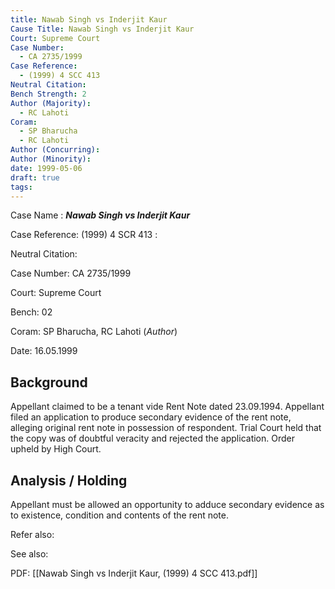 ```yaml
---
title: Nawab Singh vs Inderjit Kaur
Cause Title: Nawab Singh vs Inderjit Kaur
Court: Supreme Court
Case Number:
  - CA 2735/1999
Case Reference:
  - (1999) 4 SCC 413
Neutral Citation: 
Bench Strength: 2
Author (Majority):
  - RC Lahoti
Coram:
  - SP Bharucha
  - RC Lahoti
Author (Concurring): 
Author (Minority): 
date: 1999-05-06
draft: true
tags:
---
```

Case Name : ***Nawab Singh vs Inderjit Kaur***

Case Reference: (1999) 4 SCR 413 :  

Neutral Citation: 

Case Number: CA 2735/1999

Court: Supreme Court

Bench: 02

Coram: SP Bharucha, RC Lahoti (*Author*)

Date: 16.05.1999

## Background

Appellant claimed to be a tenant vide Rent Note dated 23.09.1994. Appellant filed an application to produce secondary evidence of the rent note, alleging original rent note in possession of respondent.
Trial Court held that the copy was of doubtful veracity and rejected the application. Order upheld by High Court.

## Analysis / Holding

Appellant must be allowed an opportunity to adduce secondary evidence as to existence, condition and contents of the rent note. 

Refer also:

See also:

PDF:
[[Nawab Singh vs Inderjit Kaur, (1999) 4 SCC 413.pdf]]